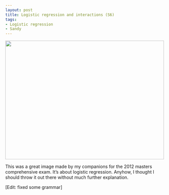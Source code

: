 ```yaml
---
layout: post
title: Logistic regression and interactions (S6)
tags:
- Logistic regression
- Sandy
---
```

<p><img height="373" src="https://lh4.googleusercontent.com/-h3A2g6Trnsg/UI8HdhUSV5I/AAAAAAAAeno/9RHq5dpCZFY/s640/IMG_0148.JPG" width="500"/></p>
<p>This was a great image made by my companions for the 2012 masters comprehensive exam. It&#8217;s about logistic regression. Anyhow, I thought I should throw it out there without much further explanation.</p>
<p>[Edit: fixed some grammar]</p>

